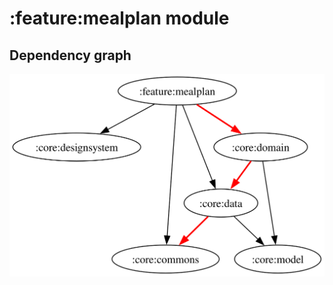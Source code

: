 # :feature:mealplan module
## Dependency graph
![Dependency graph](../../docs/images/graphs/dep_graph_feature_mealplan.svg)
